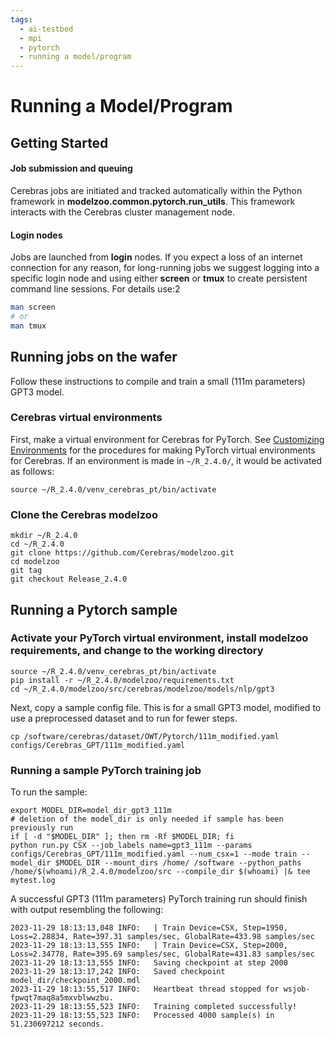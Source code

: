 ```yaml
---
tags:
  - ai-testbed
  - mpi
  - pytorch
  - running a model/program
---
```


# Running a Model/Program

## Getting Started

#### Job submission and queuing

Cerebras jobs are initiated and tracked automatically within the Python framework in **modelzoo.common.pytorch.run_utils**. This framework interacts with the Cerebras cluster management node.

#### Login nodes

Jobs are launched from **login** nodes.
If you expect a loss of an internet connection for any reason, for long-running jobs we suggest logging into a specific login node and using either **screen** or **tmux** to create persistent command line sessions.  For details use:2

```bash
man screen
# or
man tmux
```

## Running jobs on the wafer

Follow these instructions to compile and train a small (111m parameters) GPT3 model.

### Cerebras virtual environments

First, make a virtual environment for Cerebras for PyTorch.
See [Customizing Environments](./customizing-environment.md) for the procedures for making PyTorch virtual environments for Cerebras.
If an environment is made in ```~/R_2.4.0/```, it would be activated as follows:
```console
source ~/R_2.4.0/venv_cerebras_pt/bin/activate
```

### Clone the Cerebras modelzoo

```console
mkdir ~/R_2.4.0
cd ~/R_2.4.0
git clone https://github.com/Cerebras/modelzoo.git
cd modelzoo
git tag
git checkout Release_2.4.0
```
## Running a Pytorch sample

### Activate your PyTorch virtual environment, install modelzoo requirements, and change to the working directory

```console
source ~/R_2.4.0/venv_cerebras_pt/bin/activate
pip install -r ~/R_2.4.0/modelzoo/requirements.txt
cd ~/R_2.4.0/modelzoo/src/cerebras/modelzoo/models/nlp/gpt3
```

Next, copy a sample config file. This is for a small GPT3 model, modified to use a preprocessed dataset and to run for fewer steps. 

```text
cp /software/cerebras/dataset/OWT/Pytorch/111m_modified.yaml configs/Cerebras_GPT/111m_modified.yaml
```

### Running a sample PyTorch training job

To run the sample:

```console
export MODEL_DIR=model_dir_gpt3_111m
# deletion of the model_dir is only needed if sample has been previously run
if [ -d "$MODEL_DIR" ]; then rm -Rf $MODEL_DIR; fi
python run.py CSX --job_labels name=gpt3_111m --params configs/Cerebras_GPT/111m_modified.yaml --num_csx=1 --mode train --model_dir $MODEL_DIR --mount_dirs /home/ /software --python_paths /home/$(whoami)/R_2.4.0/modelzoo/src --compile_dir $(whoami) |& tee mytest.log
```

A successful GPT3 (111m parameters) PyTorch training run should finish with output resembling the following:

```text
2023-11-29 18:13:13,048 INFO:   | Train Device=CSX, Step=1950, Loss=2.28834, Rate=397.31 samples/sec, GlobalRate=433.98 samples/sec
2023-11-29 18:13:13,555 INFO:   | Train Device=CSX, Step=2000, Loss=2.34778, Rate=395.69 samples/sec, GlobalRate=431.83 samples/sec
2023-11-29 18:13:13,555 INFO:   Saving checkpoint at step 2000
2023-11-29 18:13:17,242 INFO:   Saved checkpoint model_dir/checkpoint_2000.mdl
2023-11-29 18:13:55,517 INFO:   Heartbeat thread stopped for wsjob-fpwqt7maq8a5mxvblwwzbu.
2023-11-29 18:13:55,523 INFO:   Training completed successfully!
2023-11-29 18:13:55,523 INFO:   Processed 4000 sample(s) in 51.230697212 seconds.
```




